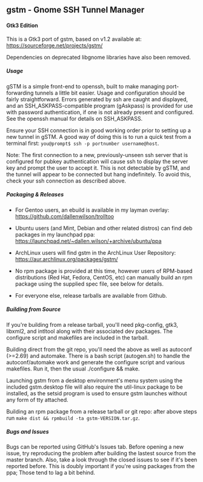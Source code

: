 gstm - Gnome SSH Tunnel Manager
---

#### Gtk3 Edition
This is a Gtk3 port of gstm, based on v1.2 available at: https://sourceforge.net/projects/gstm/

Dependencies on deprecated libgnome libraries have also been removed.

##### Usage
gSTM is a simple front-end to openssh, built to make managing port-forwarding tunnels a little bit easier. Usage and configuration should be fairly straightforward. Errors generated by ssh are caught and displayed, and an SSH_ASKPASS-compatible program (gAskpass) is provided for use with password authentication, if one is not already present and configured. See the openssh manual for details on SSH_ASKPASS.

Ensure your SSH connection is in good working order prior to setting up a new tunnel in gSTM. A good way of doing this is to run a quick test from a terminal first: `you@prompt$ ssh -p portnumber username@host`.

Note: The first connection to a new, previously-unseen ssh server that is configured for pubkey authentication will cause ssh to display the server key and prompt the user to accept it. This is not detectable by gSTM, and the tunnel will appear to be connected but hang indefinitely. To avoid this, check your ssh connection as described above.

##### Packaging & Releases
- For Gentoo users, an ebuild is available in my layman overlay: https://github.com/dallenwilson/trolltoo

- Ubuntu users (and Mint, Debian and other related distros) can find deb packages in my launchpad ppa: https://launchpad.net/~dallen.wilson/+archive/ubuntu/ppa

- ArchLinux users will find gstm in the ArchLinux User Repository: https://aur.archlinux.org/packages/gstm/

- No rpm package is provided at this time, however users of RPM-based distributions (Red Hat, Fedora, CentOS, etc) can manually build an rpm package using the supplied spec file, see below for details.

- For everyone else, release tarballs are available from Github.

##### Building from Source
If you're building from a release tarball, you'll need pkg-config, gtk3, libxml2, and intltool along with their associated dev packages. The configure script and makefiles are included in the tarball.

Building direct from the git repo, you'll need the above as well as autoconf (>=2.69) and automake. There is a bash script (autogen.sh) to handle the autoconf/automake work and generate the configure script and various makefiles. Run it, then the usual ./configure && make.

Launching gstm from a desktop environment's menu system using the included gstm.desktop file will also require the util-linux package to be installed, as the setsid program is used to ensure gstm launches without any form of tty attached.

Building an rpm package from a release tarball or git repo:  after above steps run `make dist && rpmbuild -ta gstm-VERSION.tar.gz`.

##### Bugs and Issues
Bugs can be reported using GitHub's Issues tab. Before opening a new issue, try reproducing the problem after building the lastest source from the master branch. Also, take a look through the closed issues to see if it's been reported before. This is doubly important if you're using packages from the ppa; Those tend to lag a bit behind.
